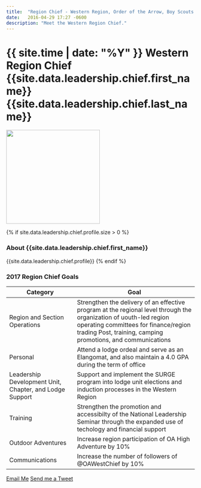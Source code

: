 ```yaml
---
title:  "Region Chief - Western Region, Order of the Arrow, Boy Scouts of America"
date:   2016-04-29 17:27 -0600
description: "Meet the Western Region Chief."
---
```


# {{ site.time | date: "%Y" }} Western Region Chief {{site.data.leadership.chief.first_name}} {{site.data.leadership.chief.last_name}}

<div class="text-center">
  <img src="{{ site.baseurl }}images/leadership/chief.jpg" srcset="/images/leadership/chief.jpg 2x" style="height: 250px;" class="img-thumbnail">
</div>

{% if site.data.leadership.chief.profile.size > 0 %}
  <h3>About {{site.data.leadership.chief.first_name}}</h3>
  {{site.data.leadership.chief.profile}}
{% endif %}




<h3>2017 Region Chief Goals</h3>

<table class="table table-striped">
  <tbody>
	<thead>
	  <tr>
	    <th>Category</th>
	    <th>Goal</th>
	  </tr>
	</thead>
	<tr>
      <td>Region and Section Operations</td>
	  <td>Strengthen the delivery of an effective program at the regional level through the organization of uouth-led region operating committees for finance/region trading Post, training, camping promotions, and communications</td>
    </tr>
	<tr>
      <td>Personal</td>
	  <td>Attend a lodge ordeal and serve as an Elangomat, and also maintain a 4.0 GPA during the term of office</td>
    </tr>
	<tr>
      <td>Leadership Development Unit, Chapter, and Lodge Support</td>
	  <td>Support and implement the SURGE program into lodge unit elections and induction processes in the Western Region</td>
    </tr>
	<tr>
      <td>Training</td>
	  <td>Strengthen the promotion and accessibilty of the National Leadership Seminar through the expanded use of techology and financial support</td>
    </tr>
	<tr>
      <td>Outdoor Adventures</td>
	  <td>Increase region participation of OA High Adventure by 10%</td>
    </tr>
	<tr>
      <td>Communications</td>
	  <td>Increase the number of followers of @OAWestChief by 10%</td>
    </tr>
  </tbody>
</table>

<div class="text-center">
  <a href="mailto:{{site.data.leadership.chief.email}}" class="btn btn-lg btn-default">Email Me</a>
  <a href="http://twitter.com/home/?status={{ "@oawest" | cgi_escape }}" class="btn btn-lg btn-default">Send me a Tweet</a>
</div>